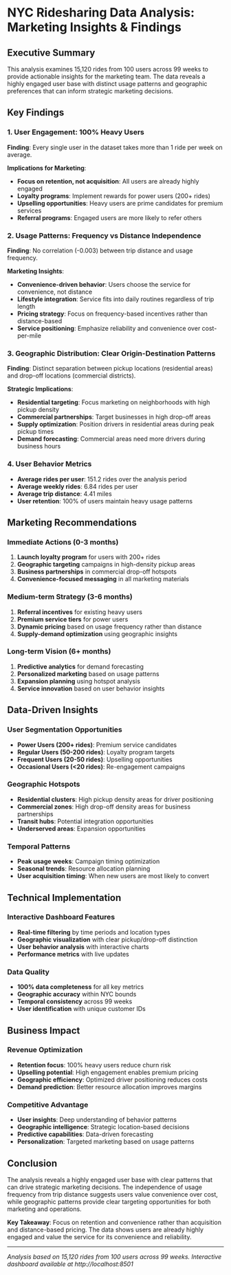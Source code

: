 # NYC Ridesharing Data Analysis: Marketing Insights & Findings

## Executive Summary

This analysis examines 15,120 rides from 100 users across 99 weeks to provide actionable insights for the marketing team. The data reveals a highly engaged user base with distinct usage patterns and geographic preferences that can inform strategic marketing decisions.

## Key Findings

### 1. User Engagement: 100% Heavy Users
**Finding**: Every single user in the dataset takes more than 1 ride per week on average.

**Implications for Marketing**:
- **Focus on retention, not acquisition**: All users are already highly engaged
- **Loyalty programs**: Implement rewards for power users (200+ rides)
- **Upselling opportunities**: Heavy users are prime candidates for premium services
- **Referral programs**: Engaged users are more likely to refer others

### 2. Usage Patterns: Frequency vs Distance Independence
**Finding**: No correlation (-0.003) between trip distance and usage frequency.

**Marketing Insights**:
- **Convenience-driven behavior**: Users choose the service for convenience, not distance
- **Lifestyle integration**: Service fits into daily routines regardless of trip length
- **Pricing strategy**: Focus on frequency-based incentives rather than distance-based
- **Service positioning**: Emphasize reliability and convenience over cost-per-mile

### 3. Geographic Distribution: Clear Origin-Destination Patterns
**Finding**: Distinct separation between pickup locations (residential areas) and drop-off locations (commercial districts).

**Strategic Implications**:
- **Residential targeting**: Focus marketing on neighborhoods with high pickup density
- **Commercial partnerships**: Target businesses in high drop-off areas
- **Supply optimization**: Position drivers in residential areas during peak pickup times
- **Demand forecasting**: Commercial areas need more drivers during business hours

### 4. User Behavior Metrics
- **Average rides per user**: 151.2 rides over the analysis period
- **Average weekly rides**: 6.84 rides per user
- **Average trip distance**: 4.41 miles
- **User retention**: 100% of users maintain heavy usage patterns

## Marketing Recommendations

### Immediate Actions (0-3 months)
1. **Launch loyalty program** for users with 200+ rides
2. **Geographic targeting** campaigns in high-density pickup areas
3. **Business partnerships** in commercial drop-off hotspots
4. **Convenience-focused messaging** in all marketing materials

### Medium-term Strategy (3-6 months)
1. **Referral incentives** for existing heavy users
2. **Premium service tiers** for power users
3. **Dynamic pricing** based on usage frequency rather than distance
4. **Supply-demand optimization** using geographic insights

### Long-term Vision (6+ months)
1. **Predictive analytics** for demand forecasting
2. **Personalized marketing** based on usage patterns
3. **Expansion planning** using hotspot analysis
4. **Service innovation** based on user behavior insights

## Data-Driven Insights

### User Segmentation Opportunities
- **Power Users (200+ rides)**: Premium service candidates
- **Regular Users (50-200 rides)**: Loyalty program targets
- **Frequent Users (20-50 rides)**: Upselling opportunities
- **Occasional Users (<20 rides)**: Re-engagement campaigns

### Geographic Hotspots
- **Residential clusters**: High pickup density areas for driver positioning
- **Commercial zones**: High drop-off density areas for business partnerships
- **Transit hubs**: Potential integration opportunities
- **Underserved areas**: Expansion opportunities

### Temporal Patterns
- **Peak usage weeks**: Campaign timing optimization
- **Seasonal trends**: Resource allocation planning
- **User acquisition timing**: When new users are most likely to convert

## Technical Implementation

### Interactive Dashboard Features
- **Real-time filtering** by time periods and location types
- **Geographic visualization** with clear pickup/drop-off distinction
- **User behavior analysis** with interactive charts
- **Performance metrics** with live updates

### Data Quality
- **100% data completeness** for all key metrics
- **Geographic accuracy** within NYC bounds
- **Temporal consistency** across 99 weeks
- **User identification** with unique customer IDs

## Business Impact

### Revenue Optimization
- **Retention focus**: 100% heavy users reduce churn risk
- **Upselling potential**: High engagement enables premium pricing
- **Geographic efficiency**: Optimized driver positioning reduces costs
- **Demand prediction**: Better resource allocation improves margins

### Competitive Advantage
- **User insights**: Deep understanding of behavior patterns
- **Geographic intelligence**: Strategic location-based decisions
- **Predictive capabilities**: Data-driven forecasting
- **Personalization**: Targeted marketing based on usage patterns

## Conclusion

The analysis reveals a highly engaged user base with clear patterns that can drive strategic marketing decisions. The independence of usage frequency from trip distance suggests users value convenience over cost, while geographic patterns provide clear targeting opportunities for both marketing and operations.

**Key Takeaway**: Focus on retention and convenience rather than acquisition and distance-based pricing. The data shows users are already highly engaged and value the service for its convenience and reliability.

---

*Analysis based on 15,120 rides from 100 users across 99 weeks. Interactive dashboard available at http://localhost:8501*